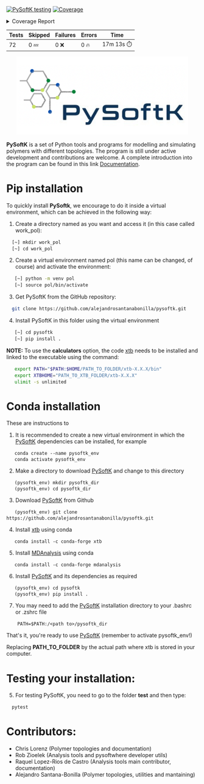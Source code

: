 [![PySoftK testing](https://github.com/alejandrosantanabonilla/pysoftk/actions/workflows/pyci.yml/badge.svg)](https://github.com/alejandrosantanabonilla/pysoftk/actions/workflows/pyci.yml)<!-- Pytest Coverage Comment:Begin -->
<a href="https://github.com/alejandrosantanabonilla/pysoftk/blob/undefined/README.md"><img alt="Coverage" src="https://img.shields.io/badge/Coverage-91%25-brightgreen.svg" /></a><details><summary>Coverage Report </summary><table><tr><th>File</th><th>Stmts</th><th>Miss</th><th>Cover</th><th>Missing</th></tr><tbody><tr><td colspan="5"><b>/home/runner/.local/lib/python3.9/site-packages/pysoftk/folder_manager</b></td></tr><tr><td>&nbsp; &nbsp;<a href="https://github.com/alejandrosantanabonilla/pysoftk/blob/undefined//home/runner/.local/lib/python3.9/site-packages/pysoftk/folder_manager/folder_creator.py">folder_creator.py</a></td><td>51</td><td>4</td><td>92%</td><td><a href="https://github.com/alejandrosantanabonilla/pysoftk/blob/undefined//home/runner/.local/lib/python3.9/site-packages/pysoftk/folder_manager/folder_creator.py#L38">38</a>, <a href="https://github.com/alejandrosantanabonilla/pysoftk/blob/undefined//home/runner/.local/lib/python3.9/site-packages/pysoftk/folder_manager/folder_creator.py#L135">135</a>, <a href="https://github.com/alejandrosantanabonilla/pysoftk/blob/undefined//home/runner/.local/lib/python3.9/site-packages/pysoftk/folder_manager/folder_creator.py#L157-L158">157&ndash;158</a></td></tr><tr><td colspan="5"><b>/home/runner/.local/lib/python3.9/site-packages/pysoftk/format_printers</b></td></tr><tr><td>&nbsp; &nbsp;<a href="https://github.com/alejandrosantanabonilla/pysoftk/blob/undefined//home/runner/.local/lib/python3.9/site-packages/pysoftk/format_printers/format_mol.py">format_mol.py</a></td><td>65</td><td>19</td><td>71%</td><td><a href="https://github.com/alejandrosantanabonilla/pysoftk/blob/undefined//home/runner/.local/lib/python3.9/site-packages/pysoftk/format_printers/format_mol.py#L59-L60">59&ndash;60</a>, <a href="https://github.com/alejandrosantanabonilla/pysoftk/blob/undefined//home/runner/.local/lib/python3.9/site-packages/pysoftk/format_printers/format_mol.py#L87-L92">87&ndash;92</a>, <a href="https://github.com/alejandrosantanabonilla/pysoftk/blob/undefined//home/runner/.local/lib/python3.9/site-packages/pysoftk/format_printers/format_mol.py#L116-L121">116&ndash;121</a>, <a href="https://github.com/alejandrosantanabonilla/pysoftk/blob/undefined//home/runner/.local/lib/python3.9/site-packages/pysoftk/format_printers/format_mol.py#L145-L149">145&ndash;149</a>, <a href="https://github.com/alejandrosantanabonilla/pysoftk/blob/undefined//home/runner/.local/lib/python3.9/site-packages/pysoftk/format_printers/format_mol.py#L156-L157">156&ndash;157</a></td></tr><tr><td colspan="5"><b>/home/runner/.local/lib/python3.9/site-packages/pysoftk/htp_tools</b></td></tr><tr><td>&nbsp; &nbsp;<a href="https://github.com/alejandrosantanabonilla/pysoftk/blob/undefined//home/runner/.local/lib/python3.9/site-packages/pysoftk/htp_tools/calculator_htp.py">calculator_htp.py</a></td><td>52</td><td>13</td><td>75%</td><td><a href="https://github.com/alejandrosantanabonilla/pysoftk/blob/undefined//home/runner/.local/lib/python3.9/site-packages/pysoftk/htp_tools/calculator_htp.py#L144-L169">144&ndash;169</a>, <a href="https://github.com/alejandrosantanabonilla/pysoftk/blob/undefined//home/runner/.local/lib/python3.9/site-packages/pysoftk/htp_tools/calculator_htp.py#L244-L250">244&ndash;250</a></td></tr><tr><td colspan="5"><b>/home/runner/.local/lib/python3.9/site-packages/pysoftk/linear_polymer</b></td></tr><tr><td>&nbsp; &nbsp;<a href="https://github.com/alejandrosantanabonilla/pysoftk/blob/undefined//home/runner/.local/lib/python3.9/site-packages/pysoftk/linear_polymer/super_monomer.py">super_monomer.py</a></td><td>51</td><td>7</td><td>86%</td><td><a href="https://github.com/alejandrosantanabonilla/pysoftk/blob/undefined//home/runner/.local/lib/python3.9/site-packages/pysoftk/linear_polymer/super_monomer.py#L148-L156">148&ndash;156</a></td></tr><tr><td colspan="5"><b>/home/runner/.local/lib/python3.9/site-packages/pysoftk/tools</b></td></tr><tr><td>&nbsp; &nbsp;<a href="https://github.com/alejandrosantanabonilla/pysoftk/blob/undefined//home/runner/.local/lib/python3.9/site-packages/pysoftk/tools/utils_rdkit.py">utils_rdkit.py</a></td><td>60</td><td>9</td><td>85%</td><td><a href="https://github.com/alejandrosantanabonilla/pysoftk/blob/undefined//home/runner/.local/lib/python3.9/site-packages/pysoftk/tools/utils_rdkit.py#L44">44</a>, <a href="https://github.com/alejandrosantanabonilla/pysoftk/blob/undefined//home/runner/.local/lib/python3.9/site-packages/pysoftk/tools/utils_rdkit.py#L90">90</a>, <a href="https://github.com/alejandrosantanabonilla/pysoftk/blob/undefined//home/runner/.local/lib/python3.9/site-packages/pysoftk/tools/utils_rdkit.py#L146-L148">146&ndash;148</a>, <a href="https://github.com/alejandrosantanabonilla/pysoftk/blob/undefined//home/runner/.local/lib/python3.9/site-packages/pysoftk/tools/utils_rdkit.py#L172-L180">172&ndash;180</a></td></tr><tr><td colspan="5"><b>/home/runner/.local/lib/python3.9/site-packages/pysoftk/topologies</b></td></tr><tr><td>&nbsp; &nbsp;<a href="https://github.com/alejandrosantanabonilla/pysoftk/blob/undefined//home/runner/.local/lib/python3.9/site-packages/pysoftk/topologies/branched.py">branched.py</a></td><td>40</td><td>1</td><td>98%</td><td><a href="https://github.com/alejandrosantanabonilla/pysoftk/blob/undefined//home/runner/.local/lib/python3.9/site-packages/pysoftk/topologies/branched.py#L120">120</a></td></tr><tr><td>&nbsp; &nbsp;<a href="https://github.com/alejandrosantanabonilla/pysoftk/blob/undefined//home/runner/.local/lib/python3.9/site-packages/pysoftk/topologies/diblock.py">diblock.py</a></td><td>55</td><td>1</td><td>98%</td><td><a href="https://github.com/alejandrosantanabonilla/pysoftk/blob/undefined//home/runner/.local/lib/python3.9/site-packages/pysoftk/topologies/diblock.py#L186">186</a></td></tr><tr><td>&nbsp; &nbsp;<a href="https://github.com/alejandrosantanabonilla/pysoftk/blob/undefined//home/runner/.local/lib/python3.9/site-packages/pysoftk/topologies/ranpol.py">ranpol.py</a></td><td>75</td><td>10</td><td>87%</td><td><a href="https://github.com/alejandrosantanabonilla/pysoftk/blob/undefined//home/runner/.local/lib/python3.9/site-packages/pysoftk/topologies/ranpol.py#L97">97</a>, <a href="https://github.com/alejandrosantanabonilla/pysoftk/blob/undefined//home/runner/.local/lib/python3.9/site-packages/pysoftk/topologies/ranpol.py#L106">106</a>, <a href="https://github.com/alejandrosantanabonilla/pysoftk/blob/undefined//home/runner/.local/lib/python3.9/site-packages/pysoftk/topologies/ranpol.py#L126">126</a>, <a href="https://github.com/alejandrosantanabonilla/pysoftk/blob/undefined//home/runner/.local/lib/python3.9/site-packages/pysoftk/topologies/ranpol.py#L182">182</a>, <a href="https://github.com/alejandrosantanabonilla/pysoftk/blob/undefined//home/runner/.local/lib/python3.9/site-packages/pysoftk/topologies/ranpol.py#L188">188</a>, <a href="https://github.com/alejandrosantanabonilla/pysoftk/blob/undefined//home/runner/.local/lib/python3.9/site-packages/pysoftk/topologies/ranpol.py#L195-L199">195&ndash;199</a>, <a href="https://github.com/alejandrosantanabonilla/pysoftk/blob/undefined//home/runner/.local/lib/python3.9/site-packages/pysoftk/topologies/ranpol.py#L213">213</a>, <a href="https://github.com/alejandrosantanabonilla/pysoftk/blob/undefined//home/runner/.local/lib/python3.9/site-packages/pysoftk/topologies/ranpol.py#L223">223</a></td></tr><tr><td colspan="5"><b>/home/runner/.local/lib/python3.9/site-packages/pysoftk/torsional</b></td></tr><tr><td>&nbsp; &nbsp;<a href="https://github.com/alejandrosantanabonilla/pysoftk/blob/undefined//home/runner/.local/lib/python3.9/site-packages/pysoftk/torsional/torsional.py">torsional.py</a></td><td>88</td><td>10</td><td>89%</td><td><a href="https://github.com/alejandrosantanabonilla/pysoftk/blob/undefined//home/runner/.local/lib/python3.9/site-packages/pysoftk/torsional/torsional.py#L49-L50">49&ndash;50</a>, <a href="https://github.com/alejandrosantanabonilla/pysoftk/blob/undefined//home/runner/.local/lib/python3.9/site-packages/pysoftk/torsional/torsional.py#L226-L237">226&ndash;237</a></td></tr><tr><td><b>TOTAL</b></td><td><b>780</b></td><td><b>74</b></td><td><b>91%</b></td><td>&nbsp;</td></tr></tbody></table></details>

| Tests | Skipped | Failures | Errors | Time |
| ----- | ------- | -------- | -------- | ------------------ |
| 72 | 0 :zzz: | 0 :x: | 0 :fire: | 17m 13s :stopwatch: |

<!-- Pytest Coverage Comment:End -->

<p align="center">
    <img width="450" src="pysoftklogo.png" >
</p>


**PySoftK** is a set of Python tools and programs for modelling and simulating polymers with different topologies. The program is still under active 
development and contributions are welcome. A complete introduction into the program can be found in this link [Documentation][1]. 

# Pip installation

To quickly install **PySoftk**, we encourage to do it inside a virtual environment, which can be achieved in the following way:

1. Create a directory named as you want and access it (in this case called work_pol):

```bash 
  [~] mkdir work_pol
  [~] cd work_pol
```

2. Create a virtual environment named pol (this name can be changed, of course) and activate the environment:

```bash 
   [~] python -m venv pol
   [~] source pol/bin/activate
```

3. Get PySoftK from the GitHub repository:

```bash 
  git clone https://github.com/alejandrosantanabonilla/pysoftk.git
```

4. Install PySoftK in this folder using the virtual environment

```bash 
   [~] cd pysoftk
   [~] pip install .
```

**NOTE:** To use the **calculators** option, the code [xtb][2] needs to be installed and linked to the executable using the command:

```bash  
   export PATH="$PATH:$HOME/PATH_TO_FOLDER/xtb-X.X.X/bin"
   export XTBHOME="PATH_TO_XTB_FOLDER/xtb-X.X.X"
   ulimit -s unlimited
```


# Conda installation

These are instructions to 

1. It is recommended to create a new virtual environment in which the [PySoftK][1] dependencies can be installed, for example

```console
   conda create --name pysoftk_env
   conda activate pysoftk_env
```

2. Make a directory to download [PySoftK][1] and change to this directory

```console
   (pysoftk_env) mkdir pysoftk_dir
   (pysoftk_env) cd pysoftk_dir
```

3. Download [PySoftK][1] from Github

```console
   (pysoftk_env) git clone https://github.com/alejandrosantanabonilla/pysoftk.git
```
4. Install [xtb][2] using conda

```console
   conda install -c conda-forge xtb
```
5. Install [MDAnalysis][3] using conda

```console
   conda install -c conda-forge mdanalysis
```

6. Install [PySoftK][1] and its dependencies as required

```console
   (pysoftk_env) cd pysoftk
   (pysoftk_env) pip install .
```

7. You may need to add the [PySoftK][1] installation directory to your .bashrc or .zshrc file

```console 
    PATH=$PATH:/<path to>/pysoftk_dir	
```

That's it, you're ready to use [PySoftK][1] (remember to activate pysoftk_env!)


Replacing **PATH_TO_FOLDER** by the actual path where xtb is stored in your computer.
  
# Testing your installation:
  
5. For testing PySoftK, you need to go to the folder **test** and then type:

```bash 
  pytest
```


[1]: https://alejandrosantanabonilla.github.io/pysoftk/
[2]: https://github.com/grimme-lab/xtb
[3]: https://www.mdanalysis.org/pages/installation_quick_start/

# Contributors:

- Chris Lorenz (Polymer topologies and documentation)
- Rob Zioelek (Analysis tools and pysoftwhere developer utils)
- Raquel Lopez-Rios de Castro (Analysis tools main contributor, documentation)
- Alejandro Santana-Bonilla (Polymer topologies, utilities and mantaining)
